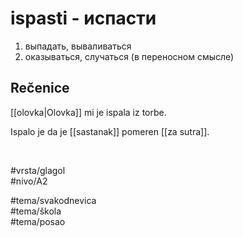 # ispasti - испасти

1. выпадать, вываливаться  
2. оказываться, случаться (в переносном смысле)

## Rečenice

[[olovka|Olovka]] mi je ispala iz torbe.

Ispalo je da je [[sastanak]] pomeren [[za sutra]].

<br>

#vrsta/glagol  
#nivo/A2  

#tema/svakodnevica  
#tema/škola  
#tema/posao  
